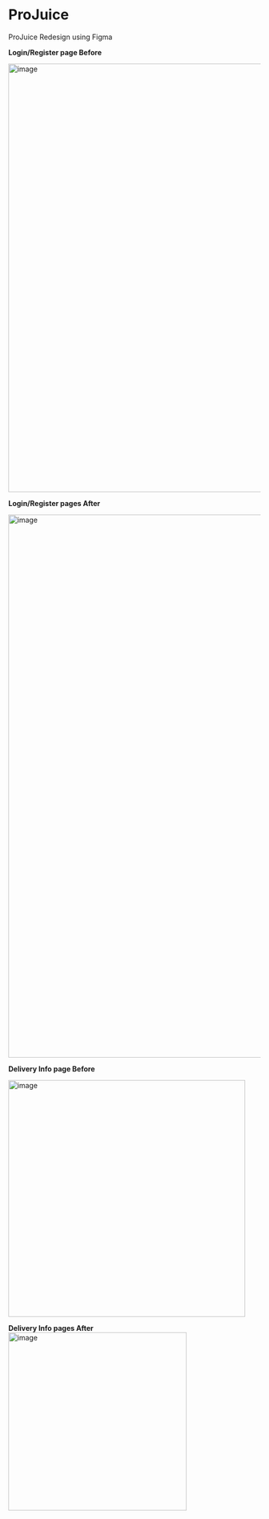 # ProJuice
ProJuice Redesign using Figma

**Login/Register page Before**

<img width="856" alt="image" src="https://github.com/goroskova/ProJuice/assets/167102100/83d1640b-f233-4e43-b40c-8c63e5be1d7d">

**Login/Register pages After**

<img width="1085" alt="image" src="https://github.com/goroskova/ProJuice/assets/167102100/fba78242-a7e7-4fbd-93bf-e4af269f2f6d">

**Delivery Info page Before**

<img width="473" alt="image" src="https://github.com/goroskova/ProJuice/assets/167102100/86b8c4a1-4c4b-4cfa-8eb6-fc9d7a79cd80">


**Delivery Info pages After**
<img width="356" alt="image" src="https://github.com/goroskova/ProJuice/assets/167102100/aca17d00-061f-45c5-b905-5b68f04790d6">

